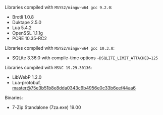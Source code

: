 Libraries compiled with `MSYS2/mingw-w64 gcc 9.2.0`:

* Brotli 1.0.8
* Duktape 2.5.0
* Lua 5.4.2
* OpenSSL 1.1.1g
* PCRE 10.35-RC2

Libraries compiled with `MSYS2/mingw-w64 gcc 10.3.0`:
* SQLite 3.36.0 with compile-time options `-DSQLITE_LIMIT_ATTACHED=125`

Libraries compiled with `MSVC 19.29.30136`:
* LibWebP 1.2.0
* Lua-protobuf, [master@75e3b51b8e8dda0343c9b4956e0c33b6eef44aa6](https://github.com/starwing/lua-protobuf/tree/75e3b51b8e8dda0343c9b4956e0c33b6eef44aa6)

Binaries:
* 7-Zip Standalone (7za.exe) 19.00
